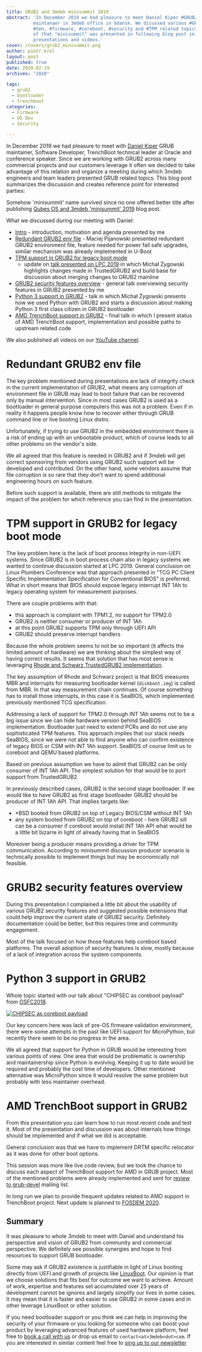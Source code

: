 ```yaml
---
title: GRUB2 and 3mdeb minisummit 2019
abstract: 'In December 2019 we had pleasure to meet Daniel Kiper #GRUB2
          maintanaer in 3mdeb office in Gdańsk. We dicussed various #GRUB2,
          #Xen, #firmware, #coreboot, #security and #TPM related topics. Results
          of that "minisummit" was presented in following blog post in form of
          presentations and videos.'
cover: /covers/grub2_minisummit.png
author: piotr.krol
layout: post
published: true
date: 2020-02-19
archives: "2020"

tags:
  - grub2
  - bootloader
  - trenchboot
categories:
  - Firmware
  - OS Dev
  - Security

---
```


In December 2019 we had pleasure to meet with [Daniel Kiper](https://www.linkedin.com/in/dkiper/)
GRUB maintainer, Software Developer, TrenchBoot technical leader at Oracle and
conference speaker. Since we are working with GRUB2 across many commercial
projects and our customers leverage it often we decided to take advantage of
this relation and organize a meeting during which 3mdeb engineers and team
leaders presented GRUB related topics. This blog post summarizes the discussion
and creates reference point for interested parties:

Somehow 'minisummit' name survived since no one offered better title after
publishing [Qubes OS and 3mdeb 'minisummit' 2019](https://blog.3mdeb.com/2019/2019-08-07-qubes-os-and-3mdeb-minisummit/)
blog post.

What we discussed during our meeting with Daniel:

* [Intro](https://cloud.3mdeb.com/index.php/s/Dk526gCtpjXRSDK) - introduction,
  motivation and agenda presented by me
* [Redundant GRUB2 env file](https://cloud.3mdeb.com/index.php/s/bBcbXNkHwLBPZLn) -
  Maciej Pijanowski presented redundant GRUB2 environment file, feature needed
  for power fail safe upgrades, similar mechanism was already implemented in
  U-Boot
* [TPM support in GRUB2 for legacy boot mode](https://cloud.3mdeb.com/index.php/s/gxg595WG35xSjjb)
  - update on [talk presented on LPC 2019](https://linuxplumbersconf.org/event/4/contributions/517/)
  in which Michał Żygowski highlights changes made in TrustedGRUB2 and build
  base for discussion about merging changes to GRUB2 mainline
* [GRUB2 security features overview](https://cloud.3mdeb.com/index.php/s/trSb3RnjfJWxkM3) -
  general talk overviewing security features in GRUB2 presented by me
* [Python 3 support in GRUB2](https://cloud.3mdeb.com/index.php/s/7KKJ5cQfGxPkYyi) -
  talk in which Michał Żygowski presents how we used Python with GRUB2 and
  starts a discussion about making Python 3 first class citizen in GRUB2
  bootloader
* [AMD TrenchBoot support in GRUB2](https://cloud.3mdeb.com/index.php/s/WGpJJndeE2yBxR7) -
  final talk in which I present status of AMD TrenchBoot support, implementation
  and possible paths to upstream related code

We also published all videos on our [YouTube channel](https://www.youtube.com/playlist?list=PLuISieMwVBpJ7JyAMGUmxIVjLs1lipKhZ).

# Redundant GRUB2 env file

The key problem mentioned during presentations are lack of integrity check in
the current implementation of GRUB2, what means any corruption of environment
file in GRUB may lead to boot failure that can be recovered only by manual
intervention. Since in most cases GRUB2 is used as a bootloader in general
purpose computers this was not a problem. Even if in reality it happens people
know how to recover either through GRUB command line or live booting Linux
distro.

Unfortunately, if trying to use GRUB2 in the embedded environment there is a
risk of ending up with an unbootable product, which of course leads to all other
problems on the vendor's side.

We all agreed that this feature is needed in GRUB2 and if 3mdeb will get
correct sponsoring from vendors using GRUB2 such support will be developed and
contributed. On the other hand, some vendors assume that file corruption is so
rare that they don't want to spend additional engineering hours on such
feature.

Before such support is available, there are still methods to mitigate the
impact of the problem for which reference you can find in the presentation.

# TPM support in GRUB2 for legacy boot mode

The key problem here is the lack of boot process integrity in non-UEFI systems.
Since GRUB2 is in boot process chain also in legacy systems we wanted to
continue discussion started at LPC 2019. General conclusion on Linux Plumbers
Conference was that approach presented in "TCG PC Client Specific Implementation
Specification for Conventional BIOS" is preferred. What in short means that BIOS
should expose legacy interrupt INT 1Ah to legacy operating system for
measurement purposes.

There are couple problems with that:

* this approach is complaint with TPM1.2, no support for TPM2.0
* GRUB2 is neither consumer or producer of INT 1Ah
* at this point GRUB2 supports TPM only through UEFI API
* GRUB2 should preserve interrupt handlers

Because the whole problem seems to not be so important (it affects the limited
amount of hardware) we are thinking about the simplest way of having correct
results. It seems that solution that has most sense is leveraging
[Rhode and Schwarz TrustedGRUB2 implementation](https://github.com/Rohde-Schwarz/TrustedGRUB2).

The key assumption of Rhode and Schwarz project is that BIOS measures MBR and
interrupts for measuring bootloader kernel (`diskboot.img`) is called from MBR.
In that way measurement chain continues. Of course something has to install
those interrupts, in this case it is SeaBIOS, which implemented previously
mentioned TCG specification.

Addressing a lack of support for TPM2.0 through INT 1Ah seems not to be a big
issue since we can hide hardware version behind SeaBIOS implementation.
Bootloader just need to extend PCRs and do not use any sophisticated TPM
features. This approach implies that our stack needs SeaBIOS, since we were not
able to find anyone who can confirm existence of legacy BIOS or CSM with INT
1Ah support. SeaBIOS of course limit us to coreboot and QEMU based platforms.

Based on previous assumption we have to admit that GRUB2 can be only consumer
of INT 1Ah API. The simplest solution for that would be to port support from
TrustedGRUB2.

In previously described cases, GRUB2 is the second stage bootloader. If we
would like to have GRUB2 as first stage bootloader GRUB2 should be producer of
INT 1Ah API. That implies targets like:

* \*BSD booted from GRUB2 on top of Legacy BIOS/CSM without INT 1Ah
* any system booted from GRUB2 on top of coreboot - here GRUB2 sill can be a
  consumer if coreboot would install INT 1Ah API what would be a little bit
  bizarre in light of already having that in SeaBIOS

Moreover being a producer means providing a driver for TPM communication.
According to minisummit discussion producer scenario is technically possible to
implement things but may be economically not feasible.

# GRUB2 security features overview

During this presentation I complained a little bit about the usability of
various GRUB2 security features and suggested possible extensions that could
help improve the current state of GRUB2 security. Definitely documentation could
be better, but this requires time and community engagement.

Most of the talk focused on how those features help coreboot based platforms.
The overall adoption of security features is slow, mostly because of a lack of
integration across the system components.

# Python 3 support in GRUB2

Whole topic started with our talk about "CHIPSEC as coreboot payload" from
[OSFC2018](https://2018.osfc.io/).

[![CHIPSEC as coreboot payload](https://img.youtube.com/vi/P49uLPCXgjo/0.jpg)](https://www.youtube.com/watch?v=P49uLPCXgjo)

Our key concern here was lack of pre-OS firmware validation environment, there
were some attempts in the past like UEFI support for MicroPython, but recently
there seem to be no progress in the area.

We all agreed that support for Python in GRUB would be interesting from various
points of view. One area that would be problematic is ownership and
maintainership since Python is evolving. Keeping it up to date would be required
and probably the cost time of developers. Other mentioned alternative was
MicroPython since it would resolve the same problem but probably with less
maintainer overhead.

# AMD TrenchBoot support in GRUB2

From this presentation you can learn how to run most recent code and test it.
Most of the presentation and discussion was about internals how things should
be implemented and if what we did is acceptable.

General conclusion was that we have to implement DRTM specific relocator as it
was done for other boot options.

This session was more like live code review, but we took the chance to discuss
each aspect of TrenchBoot support for AMD in GRUB project. Most of the
mentioned problems were already implemented and sent for [review to grub-devel](https://www.mail-archive.com/grub-devel@gnu.org/msg29472.html)
mailing list.

In long run we plan to provide frequent updates related to AMD support in
TrenchBoot project. Next update is planned to [FOSDEM 2020](https://fosdem.org/2020/schedule/event/firmware_itsoecs/).

## Summary

It was pleasure to whole 3mdeb to meet with Daniel and understand his
perspective and vision of GRUB2 from community and commercial perspective. We
definitely see possible synergies and hope to find resources to support GRUB
bootloader.

Some may ask if GRUB2 existence is justifiable in light of Linux booting
directly from UEFI and growth of projects like [LinuxBoot](https://www.linuxboot.org/).
Our opinion is that we choose solutions that fits best for outcome we want to
achieve. Amount of work, expertise and features set accumulated over 25 years
of development cannot be ignores and largely simplify our lives in some cases.
It may mean that it is faster and easier to use GRUB2 in some cases and in
other leverage LinuxBoot or other solution.

If you need bootloader support or you think we can help in improving the
security of your firmware or you looking for someone who can boost your product
by leveraging advanced features of used hardware platform, feel free to [book a call with us](https://calendly.com/3mdeb/consulting-remote-meeting)
or drop us email to `contact<at>3mdeb<dot>com`. If you are interested in
similar content feel free to [sing up to our newsletter](http://eepurl.com/gfoekD)
